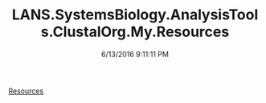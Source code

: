 ﻿---
title: LANS.SystemsBiology.AnalysisTools.ClustalOrg.My.Resources
date: 6/13/2016 9:11:11 PM
---

[Resources](T-LANS.SystemsBiology.AnalysisTools.ClustalOrg.My.Resources.Resources.html)
